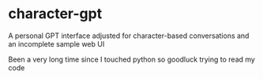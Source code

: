 # character-gpt
A personal GPT interface adjusted for character-based conversations and an incomplete sample web UI

Been a very long time since I touched python so goodluck trying to read my code
